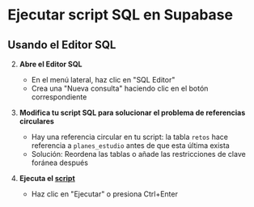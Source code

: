 # Ejecutar script SQL en Supabase

## Usando el Editor SQL

2. **Abre el Editor SQL**
   - En el menú lateral, haz clic en "SQL Editor"
   - Crea una "Nueva consulta" haciendo clic en el botón correspondiente

3. **Modifica tu script SQL para solucionar el problema de referencias circulares**
   - Hay una referencia circular en tu script: la tabla `retos` hace referencia a `planes_estudio` antes de que esta última exista
   - Solución: Reordena las tablas o añade las restricciones de clave foránea después

4. **Ejecuta el [script](/backend/createDB.sql)**
   - Haz clic en "Ejecutar" o presiona Ctrl+Enter
